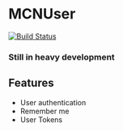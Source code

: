 # MCNUser

[![Build Status](https://travis-ci.org/macnibblet/MCNUser.png?branch=master)](https://travis-ci.org/macnibblet/MCNUser)

### Still in heavy development

## Features
* User authentication
* Remember me
* User Tokens

